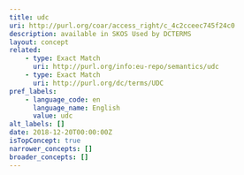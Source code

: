 ```yaml
---
title: udc
uri: http://purl.org/coar/access_right/c_4c2cceec745f24c0
description: available in SKOS Used by DCTERMS
layout: concept
related:
    - type: Exact Match
      uri: http://purl.org/info:eu-repo/semantics/udc
    - type: Exact Match
      uri: http://purl.org/dc/terms/UDC
pref_labels:
    - language_code: en
      language_name: English
      value: udc
alt_labels: []
date: 2018-12-20T00:00:00Z
isTopConcept: true
narrower_concepts: []
broader_concepts: []
---
```


